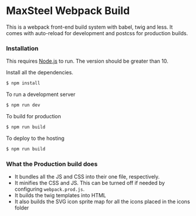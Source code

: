 # MaxSteel Webpack Build

This is a webpack front-end build system with babel, twig and less. It comes with auto-reload for development and postcss for production builds.

### Installation

This requires [Node.js](https://nodejs.org/) to run. The version should be greater than 10.

Install all the dependencies.

```sh
$ npm install
```

To run a development server

```sh
$ npm run dev
```

To build for production

```sh
$ npm run build
```

To deploy to the hosting

```sh
$ npm run build
```

### What the Production build does

- It bundles all the JS and CSS into their one file, respectively.
- It minifies the CSS and JS. This can be turned off if needed by configuring `webpack.prod.js`.
- It builds the twig templates into HTML
- It also builds the SVG icon sprite map for all the icons placed in the icons folder